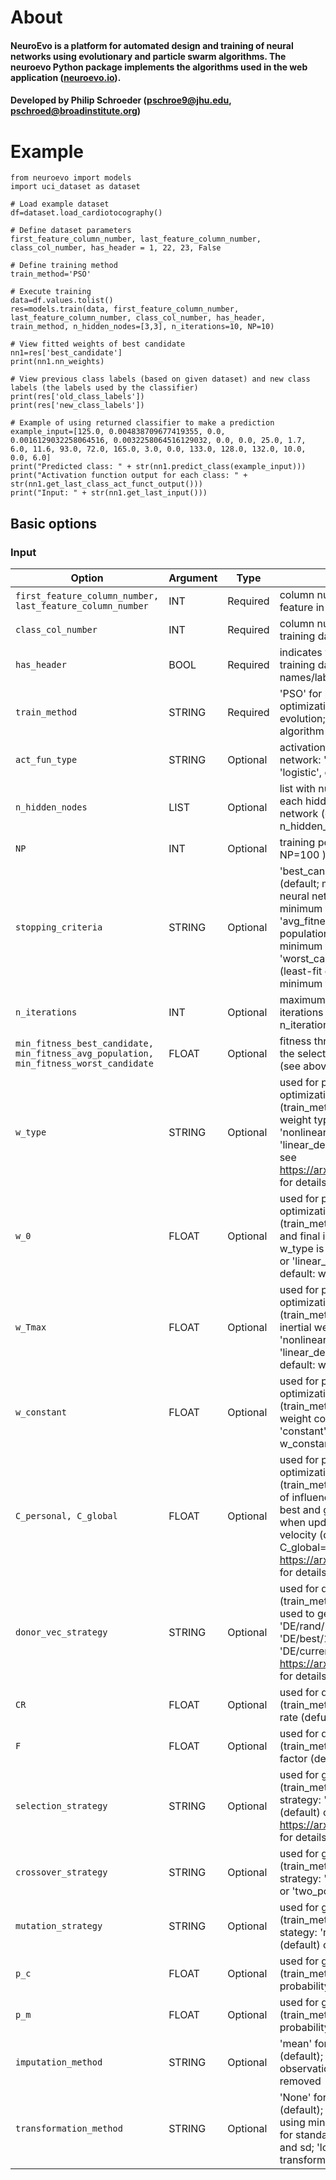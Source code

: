 # About
#### NeuroEvo is a platform for automated design and training of neural networks using evolutionary and particle swarm algorithms. The neuroevo Python package implements the algorithms used in the web application ([neuroevo.io](https://neuroevo.io)).
#### Developed by Philip Schroeder (pschroe9@jhu.edu, pschroed@broadinstitute.org)

# Example
```
from neuroevo import models
import uci_dataset as dataset

# Load example dataset
df=dataset.load_cardiotocography()

# Define dataset parameters
first_feature_column_number, last_feature_column_number, class_col_number, has_header = 1, 22, 23, False

# Define training method
train_method='PSO'

# Execute training
data=df.values.tolist()
res=models.train(data, first_feature_column_number, last_feature_column_number, class_col_number, has_header, train_method, n_hidden_nodes=[3,3], n_iterations=10, NP=10)

# View fitted weights of best candidate
nn1=res['best_candidate']
print(nn1.nn_weights)

# View previous class labels (based on given dataset) and new class labels (the labels used by the classifier)
print(res['old_class_labels'])
print(res['new_class_labels'])

# Example of using returned classifier to make a prediction 
example_input=[125.0, 0.004838709677419355, 0.0, 0.0016129032258064516, 0.0032258064516129032, 0.0, 0.0, 25.0, 1.7, 6.0, 11.6, 93.0, 72.0, 165.0, 3.0, 0.0, 133.0, 128.0, 132.0, 10.0, 0.0, 6.0]
print("Predicted class: " + str(nn1.predict_class(example_input)))
print("Activation function output for each class: " + str(nn1.get_last_class_act_funct_output()))
print("Input: " + str(nn1.get_last_input()))
```


## Basic options

### Input 


| Option | Argument | Type | Description|
|---|-------|------|----|
| `first_feature_column_number, last_feature_column_number`  | INT | Required | column number of first and last feature in training data |
| `class_col_number`  | INT | Required | column number of class label in training data |
| `has_header`  | BOOL | Required | indicates whether first row of training data includes column names/labels  |
| `train_method`  | STRING | Required | 'PSO' for particle swarm optimization; 'DE' for differential evolution; 'GA' for genetic algorithm  |
| `act_fun_type`  | STRING | Optional | activation function used in neural network: 'tanh' (default), 'logistic', or 'linear  |
| `n_hidden_nodes`  | LIST | Optional | list with number of nodes used in each hidden layer of neural network (default: n_hidden_nodes=[3,5,3]) |
| `NP`  | INT | Optional | training population size (default: NP=100 ) |
| `stopping_criteria`  | STRING | Optional | 'best_candidate_fitness_min' (default; most-fit candidate neural network must achieve minimum fitness threshold), 'avg_fitness_min' (average population fitness must achieve minimum fitness threshold), or 'worst_candidate_fitness_min' (least-fit candidate must achieve minimum fitness threshold) |
| `n_iterations`  | INT | Optional | maximum number of training iterations (default: n_iterations=100) |
| `min_fitness_best_candidate, min_fitness_avg_population, min_fitness_worst_candidate`  | FLOAT | Optional | fitness threshold that applies to the selected stopping_criteria (see above; default = 0.99) |
| `w_type`  | STRING | Optional | used for particle swarm optimization (train_method='PSO'); inertial weight type: 'nonlinear_decreasing' (default), 'linear_decreasing', or 'constant'; see https://arxiv.org/abs/2210.00286 for details |
| `w_0`  | FLOAT | Optional | used for particle swarm optimization (train_method='PSO'); starting and final inertial weight when w_type is 'nonlinear_decreasing' or 'linear_decreasing' (see above; default: w_0=0.9)|
| `w_Tmax`  | FLOAT | Optional | used for particle swarm optimization (train_method='PSO'); final inertial weight when w_type is 'nonlinear_decreasing' or 'linear_decreasing' (see above; default: w_Tmax=0.5)|
| `w_constant`  | FLOAT | Optional | used for particle swarm optimization (train_method='PSO'); inertial weight constant when w_type is 'constant' (see above; default: w_constant=0.73);
| `C_personal, C_global`  | FLOAT | Optional | used for particle swarm optimization (train_method='PSO'); the degree of influence from the personal best and global best position when updating the particle velocity (default: C_personal=0.5, C_global=0.5); see https://arxiv.org/abs/2210.00286 for details |
| `donor_vec_strategy`  | STRING | Optional | used for differential evolution (train_method='DE'); strategy used to generate donor vector: 'DE/rand/1' (default), 'DE/rand/2', 'DE/best/1', 'DE/best/2', and 'DE/current-to-best'; see https://arxiv.org/abs/2210.00286 for details |
| `CR`  | FLOAT | Optional | used for differential evolution (train_method='DE'); crossover rate (defualt: CR=0.5) |
| `F`  | FLOAT | Optional | used for differential evolution (train_method='DE'); scaling factor (defualt: F=1) |
| `selection_strategy`  | STRING | Optional | used for genetic algorithm (train_method='GA'); selection strategy: 'fitness_proportionate' (default) or 'tournament'; see https://arxiv.org/abs/2210.00286 for details |
| `crossover_strategy`  | STRING | Optional | used for genetic algorithm (train_method='GA'); crossover strategy: 'single_point' (default) or 'two_point' |
| `mutation_strategy`  | STRING | Optional | used for genetic algorithm (train_method='GA'); mutation stategy: 'random_substitution' (default) or 'random_interchange' |
| `p_c`  | FLOAT | Optional | used for genetic algorithm (train_method='GA'); crossover probability (default: p_c=0.8) |
| `p_m`  | FLOAT | Optional | used for genetic algorithm (train_method='GA'); mutation probability (default: p_m=0.5) |
| `imputation_method`  | STRING | Optional | 'mean' for mean imputation (default); 'remove' to have observations with missing values removed |
| `transformation_method`  | STRING | Optional | 'None' for no transformation (default); 'norm' for normalization using min and max; 'standardize' for standardization using mean and sd; 'log' for log transformation |


